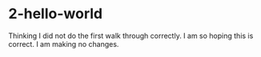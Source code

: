 # 2-hello-world
Thinking I did not do the first walk through correctly. 
I am so hoping this is correct.  I am making no changes.
